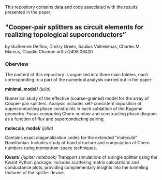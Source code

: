This repository contains data and code associated with the results presented in the paper:

## "Cooper-pair splitters as circuit elements for realizing topological superconductors”
by Guilherme Delfino, Dmitry Green, Saulius Vaitiekėnas, Charles M. Marcus, Claudio Chamon
arXiv:2408.06420

### Oberview
The content of this repository is organized into three main folders, each corresponding to a part of the numerical analysis carried out in the paper:

**minimal_model/** *(julia)*


Numerical study of the effective (coarse-grained) model for the array of Cooper-pair splitters.
Analysis includes self-consistent imposition of superconducting phase constraints in each sublattice of the Kagome geometry.
Focus computing Chern number and constructing phase diagram as a function of flux and superconducting pairing.

**molecule_model/** *(julia)*

Contains exact diagonalization codes for the extended "molecule" Hamiltonian.
Includes study of band structure and computation of Chern numbers using momentum-space techniques.

**Kwant/** *(jupiter notebook)*
Transport simulations of a single splitter using the Kwant Python package.
Includes scattering matrix calculations and conductance plots, providing complementary insights into the tunneling features of the splitter device.

